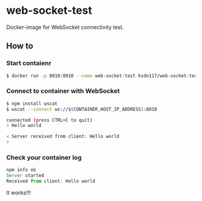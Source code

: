 # web-socket-test
Docker-image for WebSocket connectivity test.

## How to
### Start contaienr
```bash
$ docker run -p 8010:8010 --name web-socket-test ksdn117/web-socket-test
```

### Connect to container with WebSocket
```bash
$ npm install wscat
$ wscat --connect ws://$(CONTAINER_HOST_IP_ADDRESS):8010

connected (press CTRL+C to quit)
> Hello world

< Server received from client: Hello world
>
```

### Check your container log
```javascript
npm info ok
Server started
Received from client: Hello world
```
It works!!!
